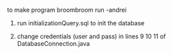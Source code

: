 to make program broombroom run
-andrei

1. run initializationQuery.sql to init the database

2. change credentials (user and pass) in lines 9 10 11 of DatabaseConnection.java